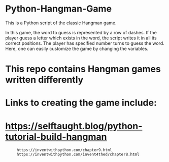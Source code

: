 # Python-Hangman-Game
This is a Python script of the classic Hangman game.

 In this game, the word to guess is represented by a row of dashes. 
 If the player guess a letter which exists in the word, the script writes it in all its correct positions.
  The player has specified number turns to guess the word.
  Here, one can easily customize the game by changing the variables.
  
# This repo contains Hangman games written differently

# Links to creating the game include: 
#        https://selftaught.blog/python-tutorial-build-hangman
         https://inventwithpython.com/chapter9.html
         https://inventwithpython.com/invent4thed/chapter8.html


